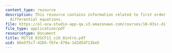 ```yaml
---
content_type: resource
description: This resource contains information related to first order autonomous
  differential equations.
file: https://ol-ocw-studio-app-qa.s3.amazonaws.com/courses/18-03sc-differential-equations-fall-2011/86e5f5c742b5fbfe478a1d2d5df13be5_MIT18_03SCF11_s10_0intro.pdf
file_type: application/pdf
resourcetype: Document
title: MIT18_03SCF11_s10_0intro.pdf
uid: 86e5f5c7-42b5-fbfe-478a-1d2d5df13be5
---
```

